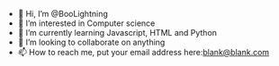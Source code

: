 - 👋 Hi, I’m @BooLightning
- 👀 I’m interested in Computer science
- 🌱 I’m currently learning Javascript, HTML and Python
- 💞️ I’m looking to collaborate on anything
- 📫 How to reach me, put your email address here:<blank@blank.com>

<!---
BooLightning/BooLightning is a ✨ special ✨ repository because its `README.md` (this file) appears on your GitHub profile.
You can click the Preview link to take a look at your changes.
--->
